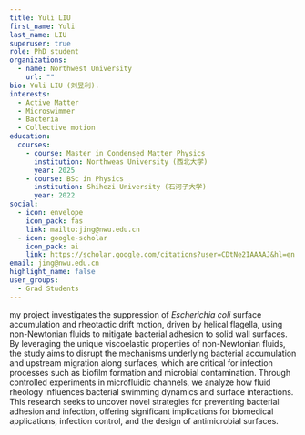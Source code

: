 ```yaml
---
title: Yuli LIU
first_name: Yuli
last_name: LIU
superuser: true
role: PhD student
organizations:
  - name: Northwest University
    url: ""
bio: Yuli LIU (刘昱利).
interests:
  - Active Matter
  - Microswimmer
  - Bacteria
  - Collective motion
education:
  courses:
    - course: Master in Condensed Matter Physics
      institution: Northweas University (西北大学)
      year: 2025
    - course: BSc in Physics
      institution: Shihezi University (石河子大学)
      year: 2022
social:
  - icon: envelope
    icon_pack: fas
    link: mailto:jing@nwu.edu.cn
  - icon: google-scholar
    icon_pack: ai
    link: https://scholar.google.com/citations?user=CDtNe2IAAAAJ&hl=en
email: jing@nwu.edu.cn
highlight_name: false
user_groups:
  - Grad Students
---
```

my project investigates the suppression of _Escherichia coli_ surface accumulation and rheotactic drift motion, driven by helical flagella, using non-Newtonian fluids to mitigate bacterial adhesion to solid wall surfaces. By leveraging the unique viscoelastic properties of non-Newtonian fluids, the study aims to disrupt the mechanisms underlying bacterial accumulation and upstream migration along surfaces, which are critical for infection processes such as biofilm formation and microbial contamination. Through controlled experiments in microfluidic channels, we analyze how fluid rheology influences bacterial swimming dynamics and surface interactions. This research seeks to uncover novel strategies for preventing bacterial adhesion and infection, offering significant implications for biomedical applications, infection control, and the design of antimicrobial surfaces.